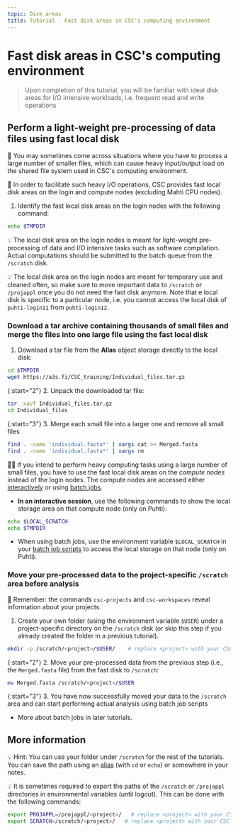 ```yaml
---
topic: Disk areas
title: Tutorial - Fast disk areas in CSC's computing environment
---
```


# Fast disk areas in CSC's computing environment

> Upon completion of this tutorial, you will be familiar with ideal disk areas for I/O intensive workloads, i.e. frequent read and write operations

## Perform a light-weight pre-processing of data files using fast local disk

💬 You may sometimes come across situations where you have to process a large number of smaller files, which can cause heavy input/output load on the shared file system used in CSC's computing environment.

💬 In order to facilitate such heavy I/O operations, CSC provides fast local disk areas on the login and compute nodes (excluding Mahti CPU nodes).

1. Identify the fast local disk areas on the login nodes with the following command:

```bash
echo $TMPDIR
```

💡 The local disk area on the login nodes is meant for light-weight pre-processing of data and I/O intensive tasks such as software compilation. Actual computations should be submitted to the batch queue from the `/scratch` disk.

💡 The local disk area on the login nodes are meant for temporary use and cleaned often, so make sure to move important data to `/scratch` or `/projappl` once you do not need the fast disk anymore. Note that e local disk is specific to a particular node, i.e. you cannot access the local disk of `puhti-login11` from `puhti-login12`.

### Download a tar archive containing thousands of small files and merge the files into one large file using the fast local disk

1. Download a tar file from the **Allas** object storage directly to the local disk:
  
```bash
cd $TMPDIR           
wget https://a3s.fi/CSC_training/Individual_files.tar.gz
```

{:start="2"}
2. Unpack the downloaded tar file:

```bash
tar -xavf Individual_files.tar.gz
cd Individual_files
```

{:start="3"}
3. Merge each small file into a larger one and remove all small files

```bash
find . -name 'individual.fasta*' | xargs cat >> Merged.fasta
find . -name 'individual.fasta*' | xargs rm
```

☝🏻 If you intend to perform heavy computing tasks using a large number of small files, you have to use the fast local disk areas on the *compute nodes* instead of the login nodes. The compute nodes are accessed either [interactively](https://docs.csc.fi/computing/running/interactive-usage/) or using [batch jobs](https://docs.csc.fi/computing/running/creating-job-scripts-puhti).

- **In an interactive session**, use the following commands to show the local storage area on that compute node (only on Puhti):

```bash
echo $LOCAL_SCRATCH
echo $TMPDIR
```

- When using batch jobs, use the environment variable `$LOCAL_SCRATCH` in your [batch job scripts](https://docs.csc.fi/computing/running/creating-job-scripts-puhti/#local-storage) to access the local storage on that node (only on Puhti).

### Move your pre-processed data to the project-specific `/scratch` area before analysis

💭 Remember: the commands `csc-projects` and `csc-workspaces` reveal information about your projects.

1. Create your own folder (using the environment variable `$USER`) under a project-specific directory on the `/scratch` disk (or skip this step if you already created the folder in a previous tutorial).

```bash
mkdir -p /scratch/<project>/$USER/    # replace <project> with your CSC project, e.g. project_2001234
```

{:start="2"}
2. Move your pre-processed data from the previous step (i.e., the `Merged.fasta` file) from the fast disk to `/scratch`:

```bash
mv Merged.fasta /scratch/<project>/$USER
```

{:start="3"}
3. You have now successfully moved your data to the `/scratch` area and can start performing actual analysis using batch job scripts

- More about batch jobs in later tutorials.

## More information

💡 Hint: You can use your folder under `/scratch` for the rest of the tutorials. You can save the path using an [alias](https://www.shell-tips.com/bash/alias/) (with `cd` or `echo`) or somewhere in your notes.

💡 It is sometimes required to export the paths of the `/scratch` or `/projappl` directories in environmental variables (until logout). This can be done with the following commands:

```bash
export PROJAPPL=/projappl/<project>/   # replace <project> with your CSC project, e.g. project_2001234
export SCRATCH=/scratch/<project>/   # replace <project> with your CSC project, e.g. project_2001234
```
